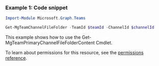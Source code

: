 ### Example 1: Code snippet

```powershellImport-Module Microsoft.Graph.Teams

Get-MgTeamChannelFileFolder -TeamId $teamId -ChannelId $channelId
```
This example shows how to use the Get-MgTeamPrimaryChannelFileFolderContent Cmdlet.
To learn about permissions for this resource, see the [permissions reference](/graph/permissions-reference).

